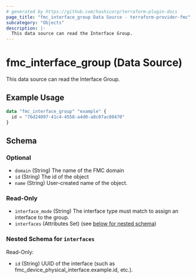 ```yaml
---
# generated by https://github.com/hashicorp/terraform-plugin-docs
page_title: "fmc_interface_group Data Source - terraform-provider-fmc"
subcategory: "Objects"
description: |-
  This data source can read the Interface Group.
---
```


# fmc_interface_group (Data Source)

This data source can read the Interface Group.

## Example Usage

```terraform
data "fmc_interface_group" "example" {
  id = "76d24097-41c4-4558-a4d0-a8c07ac08470"
}
```

<!-- schema generated by tfplugindocs -->
## Schema

### Optional

- `domain` (String) The name of the FMC domain
- `id` (String) The id of the object
- `name` (String) User-created name of the object.

### Read-Only

- `interface_mode` (String) The interface type must match to assign an interface to the group.
- `interfaces` (Attributes Set) (see [below for nested schema](#nestedatt--interfaces))

<a id="nestedatt--interfaces"></a>
### Nested Schema for `interfaces`

Read-Only:

- `id` (String) UUID of the interface (such as fmc_device_physical_interface.example.id, etc.).
